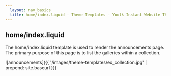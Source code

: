 ```yaml
---
  layout: nav_basics
  title: home/index.liquid - Theme Templates - Yoolk Instant Website Themes
---
```


<h2 class="section-title">home/index.liquid</h2>

The home/index.liquid template is used to render the announcements page. The primary purpose of this page is to list the galleries within a collection.

![announcements]({{ '/images/theme-templates/ex_collection.jpg' | prepend: site.baseurl }})
